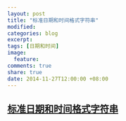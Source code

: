 ```yaml
---
layout: post
title: "标准日期和时间格式字符串"
modified:
categories: blog
excerpt:
tags: [日期和时间]
image:
  feature:
comments: true
share: true
date: 2014-11-27T12:00:00 +08:00
---
```



## <a href="http://msdn.microsoft.com/zh-cn/library/az4se3k1.aspx">标准日期和时间格式字符串</a>

